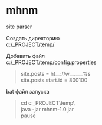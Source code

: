 # mhnm
site parser  

Создать директорию  
c:/_PROJECT/temp/

Добавить файл  
c:/_PROJECT/temp/config.properties
> site.posts = ht__://w__.___%s  
> site.posts.start.id = 800100

bat файл запуска
> cd c:\_PROJECT\temp\  
> java -jar mhnm-1.0.jar  
> pause
